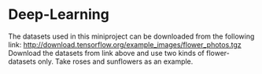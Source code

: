 # Deep-Learning
The datasets used in this miniproject can be downloaded from the following link: http://download.tensorflow.org/example_images/flower_photos.tgz
Download the datasets from link above and use two kinds of flower-datasets only. 
Take roses and sunflowers as an example. 
